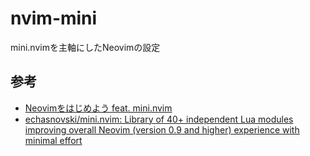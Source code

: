 # nvim-mini

mini.nvimを主軸にしたNeovimの設定

## 参考

- [Neovimをはじめよう feat. mini.nvim](https://zenn.dev/kawarimidoll/books/6064bf6f193b51)
- [echasnovski/mini.nvim: Library of 40+ independent Lua modules improving overall Neovim (version 0.9 and higher) experience with minimal effort](https://github.com/echasnovski/mini.nvim)
